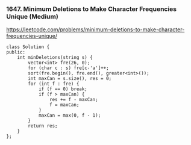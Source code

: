 ### 1647. Minimum Deletions to Make Character Frequencies Unique (Medium)

https://leetcode.com/problems/minimum-deletions-to-make-character-frequencies-unique/

```
class Solution {
public:
    int minDeletions(string s) {
        vector<int> fre(26, 0);
        for (char c : s) fre[c-'a']++;
        sort(fre.begin(), fre.end(), greater<int>());
        int maxCan = s.size(), res = 0;
        for (int f : fre) {
            if (f == 0) break;
            if (f > maxCan) {
                res += f - maxCan;
                f = maxCan;
            }
            maxCan = max(0, f - 1);
        }
        return res;
    }
};
```
